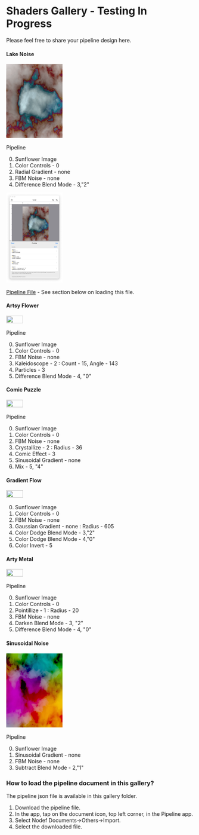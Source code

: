 #  Shaders Gallery - Testing In Progress

Please feel free to share your pipeline design here.

#### Lake Noise
<img src=Lake.gif width="30%" height="30%">  

Pipeline

0. Sunflower Image
1. Color Controls - 0
2. Radial Gradient - none
3. FBM Noise - none
4. Difference Blend Mode - 3,"2"

<img src=LakePipeline.jpg width="30%" height="30%">  

[Pipeline File](Lake.json) - See section below on loading this file.

#### Artsy Flower
<img src=ArtsyFlower.gif width="30%" height="30%"> 

Pipeline

0. Sunflower Image
1. Color Controls - 0
2. FBM Noise - none
2. Kaleidoscope - 2 : Count - 15, Angle - 143
4. Particles - 3
5. Difference Blend Mode - 4, "0"

#### Comic Puzzle
<img src=ComicPuzzle.gif width="30%" height="30%">  

Pipeline

0. Sunflower Image
1. Color Controls - 0
2. FBM Noise - none
3. Crystallize - 2 : Radius - 36
4. Comic Effect - 3
5. Sinusoidal Gradient - none
5. Mix - 5, "4"

#### Gradient Flow
<img src=GradientFlow.gif width="30%" height="30%"> 

0. Sunflower Image
1. Color Controls - 0
2. FBM Noise - none
3. Gaussian Gradient - none : Radius - 605
4. Color Dodge Blend Mode - 3,"2"
5. Color Dodge Blend Mode - 4,"0"
6. Color Invert - 5

#### Arty Metal
<img src=ArtyMetal.gif width="30%" height="30%"> 

Pipeline

0. Sunflower Image
1. Color Controls - 0
2. Pointillize - 1 : Radius - 20
3. FBM Noise - none
4. Darken Blend Mode - 3, "2"
5. Difference Blend Mode - 4, "0"

#### Sinusoidal Noise
<img src=SinusoidalNoise.gif width="30%" height="30%"> 

Pipeline

0. Sunflower Image
1. Sinusoidal Gradient - none
2. FBM Noise - none
4. Subtract Blend Mode - 2,"1"

### How to load the pipeline document in this gallery?

The pipeline json file is available in this gallery folder.

1. Download the pipeline file.
2. In the app, tap on the document icon, top left corner, in the Pipeline app.
3. Select Nodef Documents->Others->Import.
4. Select the downloaded file.

